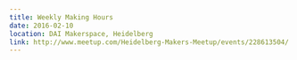 ```yaml
---
title: Weekly Making Hours
date: 2016-02-10
location: DAI Makerspace, Heidelberg
link: http://www.meetup.com/Heidelberg-Makers-Meetup/events/228613504/
---
```

